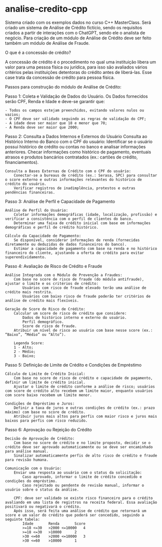 # analise-credito-cpp
Sistema criado com os exemplos dados no curso C++ MasterClass. Será criado um sistema de Análise de Crédito fictício, sendo os requisitos criados a partir de interações com o ChatGPT, sendo ele o analista de negócio. Para criação de um módulo de Análise de Crédito deve ser feito também um módulo de Análise de Fraude.

O que é a concessão de crédito?

A concessão de crédito é o procedimento no qual uma instituição libera um valor para uma pessoa física ou jurídica, para isso são avaliados vários critérios pelas instituições detentoras do crédito antes de liberá-las. Esse case trata da concessão de crédito para pessoa física.

Passos para construção do módulo de Análise de Crédito:

Passo 1: Coleta e Validação de Dados do Usuário. Os Dados fornecidos serão CPF, Renda e Idade e deve-se garantir que:
	
 	- Todos os campos estejam preenchidos, evitando valores nulos ou vazios;
	- O CPF deve ser válidado seguindo as regras de validação do CPF;
	- A idade deve ser maior que 18 e menor que 70;
	- A Renda deve ser maior que 2000;
        
Passo 2: Consulta a Dados Internos e Externos do Usuário
    Consulta ao Histórico Interno do Banco com o CPF do usuário:
        Identificar se o usuário possui histórico de crédito ou contas no banco e analisar informações anteriores.
        Checar informações como histórico de pagamento, eventuais atrasos e produtos bancários contratados (ex.: cartões de crédito, financiamentos).

    Consulta a Bases Externas de Crédito com o CPF do usuário:
        Conectar-se a bureaus de crédito (ex.: Serasa, SPC) para consultar o score externo e outras informações relevantes do histórico de crédito do usuário.
        Verificar registros de inadimplência, protestos e outras pendências financeiras.

Passo 3: Análise de Perfil e Capacidade de Pagamento

    Análise de Perfil do Usuário:
        Coletar informações demográficas (idade, localização, profissão) e verificar a consistência com o perfil de clientes do banco.
        Determinar uma faixa de crédito inicial com base em informações demográficas e perfil de crédito histórico.

    Cálculo da Capacidade de Pagamento:
        Se disponível, considerar informações de renda (fornecidas diretamente ou deduzidas de dados financeiros do banco).
        Estimar a capacidade de pagamento com base na renda e no histórico financeiro do cliente, ajustando a oferta de crédito para evitar superendividamento.

Passo 4: Avaliação de Risco de Crédito e Fraude

    Análise Integrada com o Módulo de Prevenção a Fraudes:
        Com base no score de risco de fraude (do módulo antifraude), ajustar o limite e os critérios de crédito:
            Usuários com risco de fraude elevado terão uma análise de crédito mais restrita.
            Usuários com baixo risco de fraude poderão ter critérios de análise de crédito mais flexíveis.

    Geração de Score de Risco de Crédito:
        Calcular um score de risco de crédito que considere:
            Dados de histórico interno e externo do usuário.
            Perfil demográfico.
            Score de risco de fraude.
        Atribuir um nível de risco ao usuário com base nesse score (ex.: “Baixo”, “Médio” ou “Alto”).

        Legenda Score:
        1 - Alto;
        2 - Médio;
        3 - Baixo;

Passo 5: Definição de Limite de Crédito e Condições de Empréstimo

    Cálculo de Limite de Crédito Inicial:
        Com base no score de risco de crédito e capacidade de pagamento, definir um limite de crédito inicial.
        Ajustar o limite de crédito conforme a análise de risco; usuários com score de crédito alto recebem um limite maior, enquanto usuários com score baixo recebem um limite menor.

    Condições de Empréstimo e Juros:
        Definir a taxa de juros e outras condições de crédito (ex.: prazo máximo) com base no score de crédito.
        Atribuir juros mais altos para perfis com maior risco e juros mais baixos para perfis com risco reduzido.

Passo 6: Aprovação ou Rejeição do Crédito

    Decisão de Aprovação de Crédito:
        Com base no score de crédito e no limite proposto, decidir se o crédito deve ser aprovado automaticamente ou se deve ser encaminhado para análise manual.
        Sinalizar automaticamente perfis de alto risco de crédito e fraude para revisão humana.

    Comunicação com o Usuário:
        Enviar uma resposta ao usuário com o status da solicitação:
            Caso aprovado, informar o limite de crédito concedido e condições do empréstimo.
            Caso rejeitado ou pendente de revisão manual, informar o usuário sobre o status da análise.

        CPF: deve ser validado se existe risco financeiro para o crédito avaliando em uma lista de registros na receita federal. Essa avaliação positivará ou negativará o crédito. 
        Após isso, será feita uma análise de crédito que retornará um score e um valor do crédito que poderá ser concedido, seguindo a seguinte tabela:
        	Idade		Renda		Score
        	>=18 <=30	>2000 <=10000	4
        	>=18 <=30	>10000		2
        	>30 <=60 	>2000 <=10000	3
        	>30 <=60	>10000		1		

      
	


